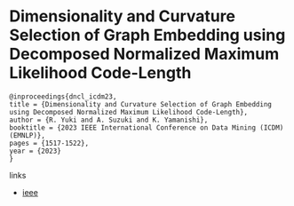# Dimensionality and Curvature Selection of Graph Embedding using Decomposed Normalized Maximum Likelihood Code-Length

```
@inproceedings{dncl_icdm23,
title = {Dimensionality and Curvature Selection of Graph Embedding using Decomposed Normalized Maximum Likelihood Code-Length},
author = {R. Yuki and A. Suzuki and K. Yamanishi},
booktitle = {2023 IEEE International Conference on Data Mining (ICDM) (EMNLP)},
pages = {1517-1522},
year = {2023}
}
```

links
- [ieee](https://doi.org/10.1109/ICDM58522.2023.00201)

